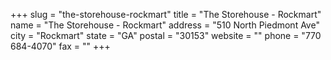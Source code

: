 +++
slug = "the-storehouse-rockmart"
title = "The Storehouse - Rockmart"
name = "The Storehouse - Rockmart"
address = "510 North Piedmont Ave"
city = "Rockmart"
state = "GA"
postal = "30153"
website = ""
phone = "770 684-4070"
fax = ""
+++
